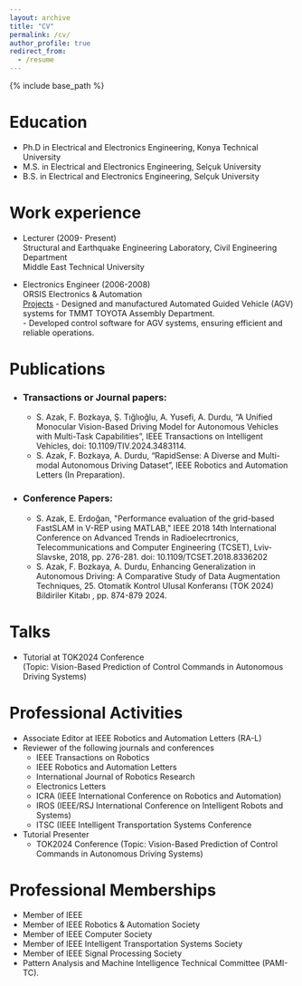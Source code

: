 ```yaml
---
layout: archive
title: "CV"
permalink: /cv/
author_profile: true
redirect_from:
  - /resume
---
```


{% include base_path %}

Education
======
* Ph.D in Electrical and Electronics Engineering, Konya Technical University
* M.S. in Electrical and Electronics Engineering, Selçuk University
* B.S. in Electrical and Electronics Engineering, Selçuk University

Work experience
======
* Lecturer (2009- Present)  
   Structural and Earthquake Engineering Laboratory, Civil Engineering Department  
   Middle East Technical University
    
* Electronics Engineer (2006-2008)  
   ORSIS Electronics & Automation  
     <u>Projects</u>
     \- Designed and manufactured Automated Guided Vehicle (AGV) systems for TMMT TOYOTA Assembly Department.  
     \- Developed control software for AGV systems, ensuring efficient and reliable operations.  

Publications
======
  * ### Transactions or Journal papers:
    * S. Azak, F. Bozkaya, Ş. Tığlıoğlu, A. Yusefi, A. Durdu, “A Unified Monocular Vision-Based Driving Model for Autonomous Vehicles with Multi-Task Capabilities”, IEEE Transactions on Intelligent Vehicles, doi: 10.1109/TIV.2024.3483114.
    * S. Azak, F. Bozkaya, A. Durdu, “RapidSense: A Diverse and Multi-modal Autonomous Driving Dataset”, IEEE Robotics and Automation Letters (In Preparation).
  * ### Conference Papers:
    * S. Azak, E. Erdoğan, "Performance evaluation of the grid-based FastSLAM in V-REP using MATLAB," IEEE 2018 14th International Conference on Advanced Trends in Radioelecrtronics, Telecommunications and Computer Engineering (TCSET), Lviv-Slavske, 2018, pp. 276-281. doi: 10.1109/TCSET.2018.8336202
    * S. Azak, F. Bozkaya, A. Durdu, Enhancing Generalization in Autonomous Driving: A Comparative Study of Data Augmentation Techniques, 25. Otomatik Kontrol Ulusal Konferansı (TOK 2024) Bildiriler Kitabı , pp. 874-879 2024. 
  
Talks
======
  * Tutorial at TOK2024 Conference  
    (Topic: Vision-Based Prediction of Control Commands in Autonomous Driving Systems)
  
Professional Activities
======
* Associate Editor at IEEE Robotics and Automation Letters (RA-L)
* Reviewer of the following journals and conferences
  * IEEE Transactions on Robotics
  * IEEE Robotics and Automation Letters
  * International Journal of Robotics Research
  * Electronics Letters
  * ICRA (IEEE International Conference on Robotics and Automation)
  * IROS (IEEE/RSJ International Conference on Intelligent Robots and Systems)
  * ITSC (IEEE Intelligent Transportation Systems Conference
* Tutorial Presenter
  * TOK2024 Conference (Topic: Vision-Based Prediction of Control Commands in Autonomous Driving Systems)

Professional Memberships
======
  * Member of IEEE
  * Member of IEEE Robotics & Automation Society
  * Member of IEEE Computer Society
  * Member of IEEE Intelligent Transportation Systems Society
  * Member of IEEE Signal Processing Society
  * Pattern Analysis and Machine Intelligence Technical Committee (PAMI-TC).
  
